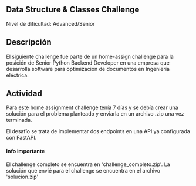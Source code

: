 
## Data Structure & Classes Challenge

Nivel de dificultad: Advanced/Senior

## Descripción

El siguiente challenge fue parte de un home-assign challenge para la posición de Senior Python Backend Developer en una empresa que desarrolla software para optimización de documentos en Ingeniería eléctrica.

## Actividad

Para este home assignment challenge tenía 7 días y se debía crear una solución para el problema planteado y enviarla en un archivo .zip una vez terminada.

El desafío se trata de implementar dos endpoints en una API ya configurada con FastAPI.

#### Info importante

El challenge completo se encuentra en 'challenge_completo.zip'. La solución que envié para el challenge se encuentra en el archivo 'solucion.zip'